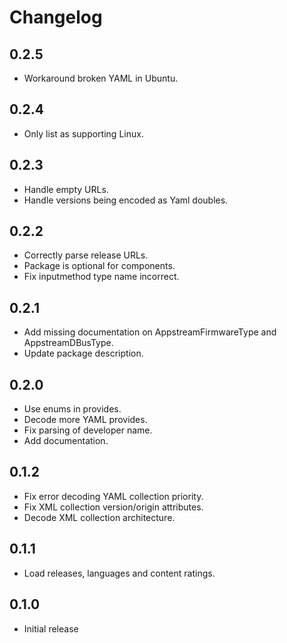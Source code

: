 # Changelog

## 0.2.5

* Workaround broken YAML in Ubuntu.

## 0.2.4

* Only list as supporting Linux.

## 0.2.3

* Handle empty URLs.
* Handle versions being encoded as Yaml doubles.

## 0.2.2

* Correctly parse release URLs.
* Package is optional for components.
* Fix inputmethod type name incorrect.

## 0.2.1

* Add missing documentation on AppstreamFirmwareType and AppstreamDBusType.
* Update package description.

## 0.2.0

* Use enums in provides.
* Decode more YAML provides.
* Fix parsing of developer name.
* Add documentation.

## 0.1.2

* Fix error decoding YAML collection priority.
* Fix XML collection version/origin attributes.
* Decode XML collection architecture.

## 0.1.1

* Load releases, languages and content ratings.

## 0.1.0

* Initial release
